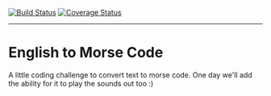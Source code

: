 [![Build Status](https://travis-ci.org/MartinBlackburn/english-to-morse-code.svg?branch=master)](https://travis-ci.org/MartinBlackburn/english-to-morse-code) [![Coverage Status](https://coveralls.io/repos/github/MartinBlackburn/english-to-morse-code/badge.svg?branch=code-coverage)](https://coveralls.io/github/MartinBlackburn/english-to-morse-code?branch=code-coverage)

___
# English to Morse Code

A little coding challenge to convert text to morse code.
One day we'll add the ability for it to play the sounds out too :)

